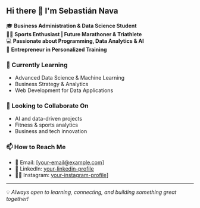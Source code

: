 ## Hi there 👋 I'm Sebastián Nava  

🎓 **Business Administration & Data Science Student**  
🏋️‍♂️ **Sports Enthusiast | Future Marathoner & Triathlete**  
💻 **Passionate about Programming, Data Analytics & AI**  
🚀 **Entrepreneur in Personalized Training**  

### 🌱 Currently Learning  
- Advanced Data Science & Machine Learning  
- Business Strategy & Analytics  
- Web Development for Data Applications  

### 👯 Looking to Collaborate On  
- AI and data-driven projects  
- Fitness & sports analytics  
- Business and tech innovation  

### 📫 How to Reach Me  
- 📧 Email: [your-email@example.com]  
- 💼 LinkedIn: [your-linkedin-profile](https://www.linkedin.com/in/juansebastiannava/)  
- 🏋️‍♂️ Instagram: [your-instagram-profile](https://www.instagram.com/sebasnava__/)] 
  

---

💡 *Always open to learning, connecting, and building something great together!*  

